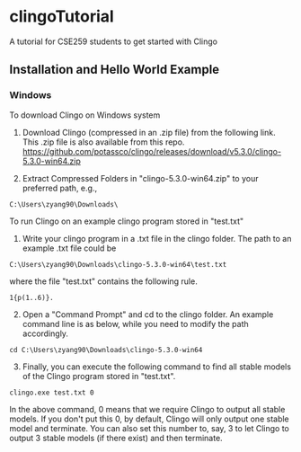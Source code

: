 # clingoTutorial
A tutorial for CSE259 students to get started with Clingo

## Installation and Hello World Example

### Windows
To download Clingo on Windows system

1. Download Clingo (compressed in an .zip file) from the following link. This .zip file is also available from this repo.
https://github.com/potassco/clingo/releases/download/v5.3.0/clingo-5.3.0-win64.zip

2. Extract Compressed Folders in "clingo-5.3.0-win64.zip" to your preferred path, e.g.,
```
C:\Users\zyang90\Downloads\
```

To run Clingo on an example clingo program stored in "test.txt"

1. Write your clingo program in a .txt file in the clingo folder. The path to an example .txt file could be 
```
C:\Users\zyang90\Downloads\clingo-5.3.0-win64\test.txt
```
where the file "test.txt" contains the following rule.
```
1{p(1..6)}.
```

2. Open a "Command Prompt" and cd to the clingo folder. An example command line is as below, while you need to modify the path accordingly.
```
cd C:\Users\zyang90\Downloads\clingo-5.3.0-win64
```

3. Finally, you can execute the following command to find all stable models of the Clingo program stored in "test.txt".
```
clingo.exe test.txt 0
```
In the above command, 0 means that we require Clingo to output all stable models. If you don't put this 0, by default, Clingo will only output one stable model and terminate. You can also set this number to, say, 3 to let Clingo to output 3 stable models (if there exist) and then terminate.
